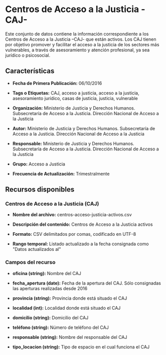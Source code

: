 Centros de Acceso a la Justicia -CAJ-
=====================================

Este conjunto de datos contiene la información correspondiente a los Centros de Acceso a la Justicia –CAJ- que están activos. Los CAJ tienen por objetivo promover y facilitar el acceso a la justicia de los sectores más vulnerables, a través de asesoramiento y atención profesional, ya sea jurídico o psicosocial.

Características
---------------

-   **Fecha de Primera Publicación:** 06/10/2016

-   **Tags o Etiquetas:** CAJ, acceso a justicia, acceso a la justicia, asesoramiento jurídico, casas de justicia, justicia, vulnerable

-   **Organización:** Ministerio de Justicia y Derechos Humanos. Subsecretaría de Acceso a la Justicia. Dirección Nacional de Acceso a la Justicia

-   **Autor:** Ministerio de Justicia y Derechos Humanos. Subsecretaría de Acceso a la Justicia. Dirección Nacional de Acceso a la Justicia

-   **Responsable:** Ministerio de Justicia y Derechos Humanos. Subsecretaría de Acceso a la Justicia. Dirección Nacional de Acceso a la Justicia

-   **Grupo:** Acceso a Justicia

-   **Frecuencia de Actualización:** Trimestralmente

Recursos disponibles
--------------------

### Centros de Acceso a la Justicia (CAJ)

-   **Nombre del archivo:** centros-acceso-justicia-activos.csv

-   **Descripción del contenido:** Centros de Acceso a la Justicia activos

-   **Formato:** CSV delimitados por comas, codificado en UTF-8

-   **Rango temporal:** Listado actualizado a la fecha consignada como "Datos actualizados al"

### Campos del recurso

-   **oficina (string):** Nombre del CAJ

-   **fecha_apertura (date):** Fecha de la apertura del CAJ. Sólo consignadas las aperturas realizadas desde 2016

-   **provincia (string):** Provincia donde está situado el CAJ

-   **localidad (int):** Localidad donde está situado el CAJ

-   **domicilio (string):** Domicilio del CAJ

-   **teléfono (string):** Número de teléfono del CAJ

-   **responsable (string):** Nombre del responsable del CAJ

-   **tipo_locacion (string):** Tipo de espacio en el cual funciona el CAJ



